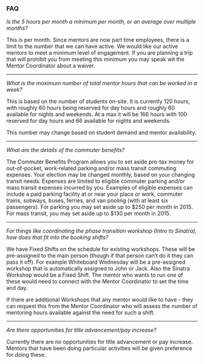 ### FAQ

_Is the 5 hours per month a minimum per month, or an average over multiple months?_

This is per month.  Since mentors are now part time employees, there is a limit to the number that we can have active.  We would like our active mentors to meet a minimum level of engagement. If you are planning a trip that will prohibit you from meeting this minimum you may speak wit the Mentor Coordinator about a waiver.

---

_What is the maximum number of total mentor hours that can be worked in a week?_

This is based on the number of students on-site. It is currently 120 hours, with roughly 60 hours being reserved for day hours and roughly 60 available for nights and weekends. At a max it will be 166 hours with 100 reserved for day hours and 66 available for nights and weekends.

This number may change based on student demand and mentor availability.

---

_What are the details of the commuter benefits?_

The Commuter Benefits Program allows you to set aside pre-tax money for out-of-pocket, work-related parking and/or mass transit commuting expenses. Your election may be changed monthly, based on your changing transit needs. Expenses are limited to eligible commuter parking and/or mass transit expenses incurred by you. Examples of eligible expenses can include a paid parking facility at or near your place or work, commuter trains, subways, buses, ferries, and van pooling (with at least six passengers). For parking you may set aside up to $250 per month in 2015. For mass transit, you may set aside up to $130 per month in 2015.

---

_For things like coordinating the phase transition workshop (Intro to Sinatra), how does that fit into the booking shifts?_

We have Fixed Shifts on the schedule for existing workshops. These will be pre-assigned to the main person (though if that person can’t do it they can pass it off). For example Whiteboard Wednesday will be a pre-assigned workshop that is automatically assigned to John or Jack. Also the Sinatra Workshop would be a Fixed Shift. The mentor who wants to run one of these would need to connect with the Mentor Coordinator to set the time and day.

If there are additional Workshops that any mentor would like to have - they can request this from the Mentor Coordinator who will assess the number of mentoring hours available against the need for such a shift.

---

_Are there opportunities for title advancement/pay increase?_

Currently there are no opportunities for title advancement or pay increase. Mentors that have been doing particular activities will be given preference for doing these.
